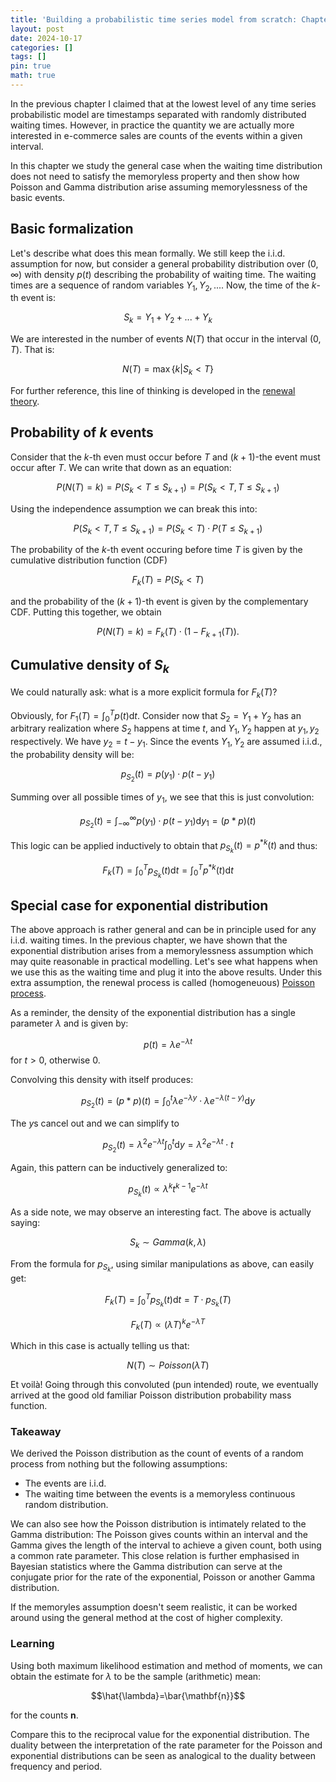 ```yaml
---
title: 'Building a probabilistic time series model from scratch: Chapter 1 – Counting events'
layout: post
date: 2024-10-17
categories: []
tags: []
pin: true
math: true
---
```


In the previous chapter I claimed that at the lowest level of any time series
probabilistic model are timestamps separated with randomly distributed waiting times.
However, in practice the quantity we are actually more interested in e-commerce sales
are counts of the events within a given interval.

In this chapter we study the general case when the waiting time distribution does not need to satisfy the memoryless
property and then show how Poisson and Gamma distribution arise assuming memorylessness of the basic events.

## Basic formalization

Let's describe what does this mean formally. 
We still keep the i.i.d. assumption for now, but consider a general
probability distribution over $(0,\infty)$ with density $p(t)$ describing 
the probability of waiting time. The waiting times are a sequence of random variables $Y_1,Y_2,...$.
Now, the time of the $k$-th event is:

$$S_k = Y_1 + Y_2 + ... + Y_k$$

We are interested in the number of events $N(T)$ that occur in the interval $(0,T)$. That is:

$$N(T) = \max \{ k | S_k < T \}$$

For further reference, this line of thinking is developed in the [renewal theory](https://en.wikipedia.org/wiki/Renewal_theory).

## Probability of $k$ events

Consider that the $k$-th even must occur before $T$ and $(k+1)$-the event must occur after $T$.
We can write that down as an equation:

$$P(N(T) = k) = P(S_k < T \le S_{k+1}) = P(S_k < T, T \le S_{k+1})$$

Using the independence assumption we can break this into:

$$P(S_k < T, T \le S_{k+1}) = P(S_k < T) \cdot P(T \le S_{k+1})$$

The probability of the $k$-th event occuring before time $T$ is given by the cumulative distribution function (CDF)

$$F_k(T) = P(S_k < T)$$

and the probability of the $(k+1)$-th event is given by the complementary CDF. 
Putting this together, we obtain

$$P(N(T) = k) = F_k(T) \cdot (1 - F_{k+1}(T)).$$

## Cumulative density of $S_k$
We could naturally ask: what is a more explicit formula for $F_k(T)$?

Obviously, for $F_1(T) = \int_0^T p(t) \mathrm{d}t$. Consider now that $S_2 = Y_1 + Y_2$ 
has an arbitrary realization where $S_2$ happens at time $t$, and $Y_1,Y_2$ happen at $y_1,y_2$ respectively.
We have $y_2 = t - y_1$. 
Since the events $Y_1, Y_2$ are assumed i.i.d., the probability density will be:

$$p_{S_2}(t) = p(y_1) \cdot p(t - y_1)$$

Summing over all possible times of $y_1$, we see that this is just convolution:

$$p_{S_2}(t) = \int_{-\infty}^{\infty} p(y_1) \cdot p(t - y_1) \mathrm{d}y_1 = (p \ast p)(t)$$

This logic can be applied inductively to obtain that $p_{S_k}(t) = p^{\ast k}(t)$ and thus:

$$F_k(T) = \int_0^T p_{S_k}(t) \mathrm{d}t = \int_0^T p^{\ast k}(t) \mathrm{d}t$$

## Special case for exponential distribution
The above approach is rather general and can be in principle used for any i.i.d. waiting times.
In the previous chapter, we have shown that the exponential distribution arises from 
a memorylessness assumption which may quite reasonable in practical modelling. 
Let's see what happens when we use this as the waiting time and plug it into the above results.
Under this extra assumption, the renewal process is called (homogeneuous) [Poisson process](https://en.wikipedia.org/wiki/Poisson_point_process).

As a reminder, the density of the exponential distribution has a single parameter $\lambda$ and is given by:

$$p(t) = \lambda e^{-\lambda t}$$ for $t > 0$, otherwise $0$.

Convolving this density with itself produces:

$$p_{S_2}(t) = (p \ast p)(t) = \int_{0}^{t} \lambda e^{-\lambda y} \cdot \lambda e^{-\lambda (t-y)} \mathrm{d}y$$

The $y$s cancel out and we can simplify to

$$p_{S_2}(t) = \lambda^2 e^{-\lambda t} \int_{0}^{t} \mathrm{d}y = \lambda^2 e^{-\lambda t} \cdot t$$

Again, this pattern can be inductively generalized to:

$$p_{S_k}(t) \propto \lambda^k t^{k-1} e^{-\lambda t}$$

As a side note, we may observe an interesting fact. The above is actually saying:

$$S_k \sim Gamma(k, \lambda)$$

From the formula for $p_{S_k}$, using similar manipulations as above, can easily get:

$$F_k(T) = \int_0^T p_{S_k}(t) \mathrm{d}t = T \cdot p_{S_k}(T)$$ 

$$F_k(T) \propto (\lambda T)^k e^{-\lambda T}$$

Which in this case is actually telling us that:

$$N(T) \sim Poisson(\lambda T)$$

Et voilà! Going through this convoluted (pun intended) route, we eventually arrived 
at the good old familiar Poisson distribution probability mass function.

### Takeaway
We derived the Poisson distribution as the count of events of a random process from nothing but the following assumptions:
* The events are i.i.d.
* The waiting time between the events is a memoryless continuous random distribution.

We can also see how the Poisson distribution is intimately related to the Gamma distribution:
The Poisson gives counts within an interval and the Gamma gives the length of the interval to achieve a given count,
both using a common rate parameter.
This close relation is further emphasised in Bayesian statistics where the Gamma distribution can serve at the conjugate prior for the rate
of the exponential, Poisson or another Gamma distribution.

If the memoryles assumption doesn't seem realistic, it can be worked around using the general method at the cost of higher complexity.

### Learning 
Using both maximum likelihood estimation
and method of moments, 
we can obtain the estimate for $\lambda$ to be the sample (arithmetic) mean:

$$\hat{\lambda}=\bar{\mathbf{n}}$$

for the counts $\mathbf{n}$.

Compare this to the reciprocal value for the exponential distribution.
The duality between the interpretation of the rate parameter for the Poisson and exponential
distributions can be seen as analogical to the duality between frequency and period.
